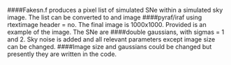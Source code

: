 ####Fakesn.f produces a pixel list of simulated SNe within a simulated sky image. The list can be converted to and image 
####pyraf/iraf using rtextimage header = no. The final image is 1000x1000. Provided is an example of the image. The SNe are 
####double gaussians, with sigmas = 1 and 2. Sky noise is added and all relevant parameters except image size can be changed. 
####Image size and gaussians could be changed but presently they are written in the code.

